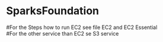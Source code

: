 # SparksFoundation
#For the Steps how to run EC2 see file EC2 and EC2 Essential
<br/>#For the other service than EC2 se S3 service
